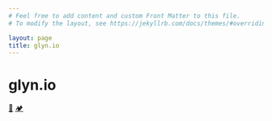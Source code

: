 ```yaml
---
# Feel free to add content and custom Front Matter to this file.
# To modify the layout, see https://jekyllrb.com/docs/themes/#overriding-theme-defaults

layout: page
title: glyn.io
---
```


# glyn.io

[🚴](/routes)
[🏕️](/camping)
